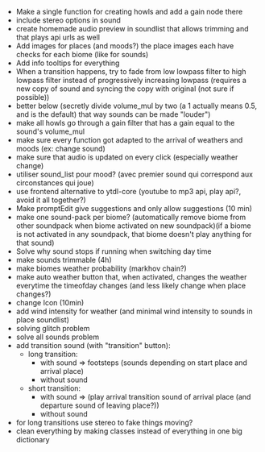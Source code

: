 - Make a single function for creating howls and add a gain node there
- include stereo options in sound
- create homemade audio preview in soundlist that allows trimming and that plays api urls as well
- Add images for places (and moods?) the place images each have checks for each biome (like for sounds)
- Add info tooltips for everything
- When a transition happens, try to fade from low lowpass filter to high lowpass filter instead of progressively increasing lowpass (requires a new copy of sound and syncing the copy with original (not sure if possible))
- better below (secretly divide volume_mul by two (a 1 actually means 0.5, and is the default) that way sounds can be made "louder")
- make all howls go through a gain filter that has a gain equal to the sound's volume_mul
- make sure every function got adapted to the arrival of weathers and moods (ex: change sound)
- make sure that audio is updated on every click (especially weather change)
- utiliser sound_list pour mood? (avec premier sound qui correspond aux circonstances qui joue)
- use frontend alternative to ytdl-core (youtube to mp3 api, play api?, avoid it all together?)
- Make promptEdit give suggestions and only allow suggestions (10 min)
- make one sound-pack per biome? (automatically remove biome from other soundpack when biome activated on new soundpack)(if a biome is not activated in any soundpack, that biome doesn't play anything for that sound)
- Solve why sound stops if running when switching day time
- make sounds trimmable (4h)
- make biomes weather probability (markhov chain?)
- make auto weather button that, when activated, changes the weather everytime the timeofday changes (and less likely change when place changes?)
- change Icon (10min)
- add wind intensity for weather (and minimal wind intensity to sounds in place soundlist)
- solving glitch problem
- solve all sounds problem
- add transition sound (with "transition" button):
  - long transition: 
    - with sound => footsteps (sounds depending on start place and arrival place)
    - without sound
  - short transition:
    - with sound => (play arrival transition sound of arrival place (and departure sound of leaving place?))
    - without sound
- for long transitions use stereo to fake things moving?
- clean everything by making classes instead of everything in one big dictionary